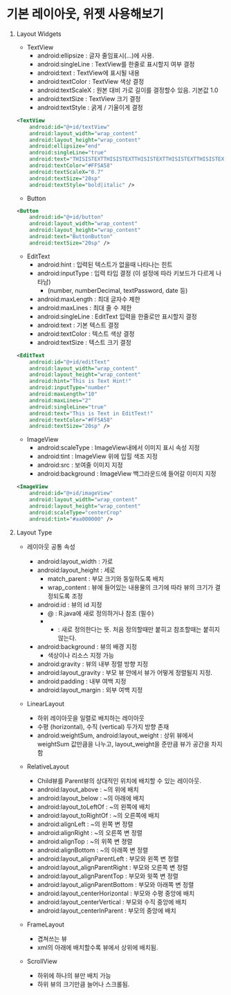 # 기본 레이아웃, 위젯 사용해보기

1. Layout Widgets
	- TextView
		- android:ellipsize : 글자 줄임표시(...)에 사용.
		- android:singleLine : TextView를 한줄로 표시할지 여부 결정
		- android:text : TextView에 표시될 내용
		- android:textColor : TextView 색상 결정
		- android:textScaleX : 원본 대비 가로 길이를 결정할수 있음. 기본값 1.0
		- android:textSize : TextView 크기 결정
		- android:textStyle : 굵게 / 기울이게 결정
		
	```xml
    <TextView
        android:id="@+id/textView"
        android:layout_width="wrap_content"
        android:layout_height="wrap_content"
        android:ellipsize="end"
        android:singleLine="true"
        android:text="THISISTEXTTHISISTEXTTHISISTEXTTHISISTEXTTHISISTEXTTHISISTEXT"
        android:textColor="#FF5A58"
        android:textScaleX="0.7"
        android:textSize="20sp"
        android:textStyle="bold|italic" />

	```
	
	- Button
	
	```xml
	<Button
        android:id="@+id/button"
        android:layout_width="wrap_content"
        android:layout_height="wrap_content"
        android:text="ButtonButton"
        android:textSize="20sp" />
    ```
	- EditText
		- android:hint : 입력된 텍스트가 없을때 나타나는 힌트
		- android:inputType : 입력 타입 결정 (이 설정에 따라 키보드가 다르게 나타남)
			- (number, numberDecimal, textPassword, date 등)
		- android:maxLength : 최대 글자수 제한
		- android:maxLines : 최대 줄 수 제한
		- android:singleLine : EditText 입력을 한줄로만 표시할지 결정
		- android:text : 기본 텍스트 결정
		- android:textColor : 텍스트 색상 결정
		- android:textSize : 텍스트 크기 결정
	
	```xml
	<EditText
        android:id="@+id/editText"
        android:layout_width="wrap_content"
        android:layout_height="wrap_content"
        android:hint="This is Text Hint!"
        android:inputType="number"
        android:maxLength="10"
        android:maxLines="2"
        android:singleLine="true"
        android:text="This is Text in EditText!"
        android:textColor="#FF5A58"
        android:textSize="20sp" />

	```
	- ImageView
		- android:scaleType : ImageView내에서 이미지 표시 속성 지정
		- android:tint : ImageView 위에 입힐 색조 지정 
		- android:src : 보여줄 이미지 지정
		- android:background : ImageView 백그라운드에 들어갈 이미지 지정
		
	```xml
	<ImageView
        android:id="@+id/imageView"
        android:layout_width="wrap_content"
        android:layout_height="wrap_content"
        android:scaleType="centerCrop"
        android:tint="#aa000000" />

	```

2. Layout Type
	- 레이아웃 공통 속성
		- android:layout_width : 가로
		- android:layout_height : 세로	
			- match_parent : 부모 크기와 동일하도록 배치
			- wrap_content : 뷰에 들어있는 내용물의 크기에 따라 뷰의 크기가 결정되도록 조정
		- android:id : 뷰의 id 지정
			- @ : R.java에 새로 정의하거나 참조 (필수)
			- + : 새로 정의한다는 뜻. 처음 정의할때만 붙히고 참조할때는 붙히지 않는다.
		- android:background : 뷰의 배경 지정
		 	- 색상이나 리소스 지정 가능
		- android:gravity : 뷰의 내부 정렬 방향 지정
		- android:layout_gravity : 부모 뷰 안에서 뷰가 어떻게 정렬될지 지정.
		- android:padding : 내부 여백 지정
		- android:layout_margin : 외부 여백 지정
	- LinearLayout
		- 하위 레이아웃을 일렬로 배치하는 레이아웃
		- 수평 (horizontal), 수직 (vertical) 두가지 방향 존재
		- android:weightSum, android:layout_weight : 상위 뷰에서 weightSum 값만큼을 나누고, layout_weight을 준만큼 뷰가 공간을 차지함 
	- RelativeLayout
		- Child뷰를 Parent뷰의 상대적인 위치에 배치할 수 있는 레이아웃.
		- android:layout_above : ~의 위에 배치
		- android:layout_below : ~의 아래에 배치
		- android:layout_toLeftOf : ~의 왼쪽에 배치
		- android:layout_toRightOf : ~의 오른쪽에 배치
		- android:alignLeft : ~의 왼쪽 변 정렬
		- android:alignRight : ~의 오른쪽 변 정렬
		- android:alignTop : ~의 위쪽 변 졍렬
		- android:alignBottom : ~의 아래쪽 변 정렬
		- android:layout_alignParentLeft : 부모와 왼쪽 변 정렬
		- android:layout_alignParentRight : 부모와 오른쪽 변 정렬
		- android:layout_alignParentTop : 부모와 윗쪽 변 정렬
		- android:layout_alignParentBottom : 부모와 아래쪽 변 정렬
		- android:layout_centerHorizontal : 부모와 수평 중앙에 배치
		- android:layout_centerVertical : 부모와 수직 중앙에 배치
		- android:layout_centerInParent : 부모의 중앙에 배치

	- FrameLayout
		- 겹쳐쓰는 뷰
		- xml의 아래에 배치할수록 뷰에서 상위에 배치됨.
	- ScrollView
		- 하위에 하나의 뷰만 배치 가능
		- 하위 뷰의 크기만큼 늘어나 스크롤됨.
